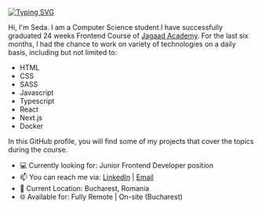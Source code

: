 [![Typing SVG](https://readme-typing-svg.demolab.com?font=Fira+Code&weight=500&size=25&duration=2500&pause=6500&color=255FA9&vCenter=true&width=435&height=30&lines=Seda+Nur+Murat-+Frontend+Developer+%F0%9F%91%8B)](https://git.io/typing-svg)

Hi, I'm Seda. I am a Computer Science student.I have successfully graduated 24 weeks Frontend Course of [Jagaad Academy](https://academy.jagaad.com/). For the last six months, I had the chance to work on variety of technologies on a daily basis, including but not limited to:
* HTML
* CSS
* SASS
* Javascript
* Typescript
* React
* Next.js
* Docker

In this GitHub profile, you will find some of my projects that cover the topics during the course.
* 💻 Currently looking for: Junior Frontend Developer position
* 📫 You can reach me via: [LinkedIn](https://www.linkedin.com/in/seda-nur-murat/) | [Email](mailto:snurmur.pr@gmail.com)
* 📍 Current Location: Bucharest, Romania
* 🌐 Available for: Fully Remote | On-site (Bucharest)
